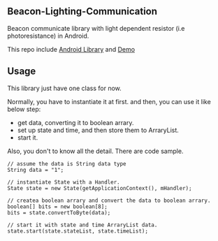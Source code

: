 ## Beacon-Lighting-Communication

Beacon communicate library with light dependent resistor (i.e photoresistance) in Android.

This repo include [Android
Library](https://github.com/seeedstudio/Beacon/tree/master/Beacon-Lighting-Communication/android-library)
and
[Demo](https://github.com/seeedstudio/Beacon/tree/master/Beacon-Lighting-Communication/Demo)

## Usage

This library just have one class for now.

Normally, you have to instantiate it at first. and then, you can use it like below step:

 - get data, converting it to boolean arrary.
 - set up state and time, and then store them to ArraryList<Integer>.
 - start it.

Also, you don't to know all the detail. There are code sample.

    // assume the data is String data type
    String data = "1";

    // instantiate State with a Handler.
    State state = new State(getApplicationContext(), mHandler);

    // createa boolean arrary and convert the data to boolean arrary.
    boolean[] bits = new boolean[8];
    bits = state.convertToByte(data);

    // start it with state and time ArraryList data.
    state.start(state.stateList, state.timeList);
